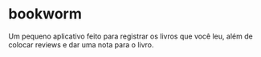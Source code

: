 # bookworm
Um pequeno aplicativo feito para registrar os livros que você leu, além de colocar reviews e dar uma nota para o livro.
